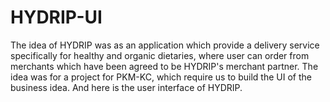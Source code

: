 # HYDRIP-UI
The idea of HYDRIP was as an application which provide a delivery service specifically for healthy and organic dietaries, where user can order from merchants which have been agreed to be HYDRIP's merchant partner. The idea was for a project for PKM-KC, which require us to build the UI of the business idea. And here is the user interface of HYDRIP.
